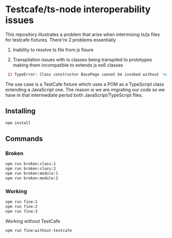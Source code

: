 # Testcafe/ts-node interoperability issues

This repository illustrates a problem that arise when intermixing ts/js files for testcafe fixtures. 
There're 2 problems essentially

1. Inability to resolve ts file from js fixure

2. Transpilation issues with ts classes being transpiled to prototypes making them incompatible to extends js es6 classes

```bash
 1) TypeError: Class constructor BasePage cannot be invoked without 'new'
```

The use case is a TestCafe fixture which uses a POM as a TypeScript class extending a JavaScript one.
The reason is we are migrating our code so we have in that intermediate period both JavaScript/TypeScript files.

## Installing

```bash
npm install
```

## Commands

### Broken

```bash
npm run broken:class:1
npm run broken:class:2
npm run broken:module:1
npm run broken:module:2
```

### Working

```bash
npm run fine:1
npm run fine:2
npm run fine:3
```

Working without TestCafe

```bash
npm run fine:without-testcafe
```